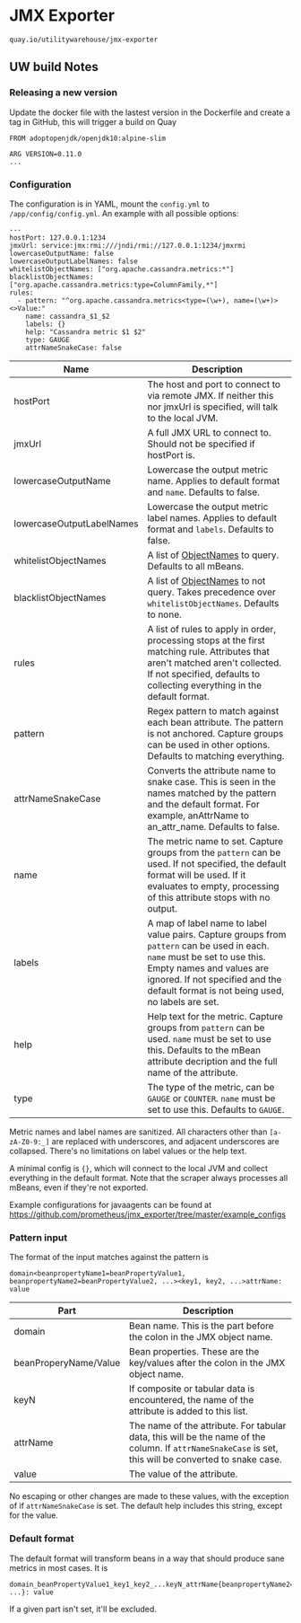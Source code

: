 # JMX Exporter
`quay.io/utilitywarehouse/jmx-exporter`


## UW build Notes

### Releasing a new version
Update the docker file with the lastest version in the Dockerfile and create a tag in GitHub, this will trigger a build on Quay

```
FROM adoptopenjdk/openjdk10:alpine-slim

ARG VERSION=0.11.0
...
```
### Configuration
The configuration is in YAML, mount the `config.yml` to `/app/config/config.yml`. An example with all possible options:
```
---
hostPort: 127.0.0.1:1234
jmxUrl: service:jmx:rmi:///jndi/rmi://127.0.0.1:1234/jmxrmi
lowercaseOutputName: false
lowercaseOutputLabelNames: false
whitelistObjectNames: ["org.apache.cassandra.metrics:*"]
blacklistObjectNames: ["org.apache.cassandra.metrics:type=ColumnFamily,*"]
rules:
  - pattern: "^org.apache.cassandra.metrics<type=(\w+), name=(\w+)><>Value:"
    name: cassandra_$1_$2
    labels: {}
    help: "Cassandra metric $1 $2"
    type: GAUGE
    attrNameSnakeCase: false
```
| Name                      | Description                                                                                                                                                                                                                                    |
| ------------------------- | ---------------------------------------------------------------------------------------------------------------------------------------------------------------------------------------------------------------------------------------------- |
| hostPort                  | The host and port to connect to via remote JMX. If neither this nor jmxUrl is specified, will talk to the local JVM.                                                                                                                           |
| jmxUrl                    | A full JMX URL to connect to. Should not be specified if hostPort is.                                                                                                                                                                          |
| lowercaseOutputName       | Lowercase the output metric name. Applies to default format and `name`. Defaults to false.                                                                                                                                                     |
| lowercaseOutputLabelNames | Lowercase the output metric label names. Applies to default format and `labels`. Defaults to false.                                                                                                                                            |
| whitelistObjectNames      | A list of [ObjectNames](http://docs.oracle.com/javase/6/docs/api/javax/management/ObjectName.html) to query. Defaults to all mBeans.                                                                                                           |
| blacklistObjectNames      | A list of [ObjectNames](http://docs.oracle.com/javase/6/docs/api/javax/management/ObjectName.html) to not query. Takes precedence over `whitelistObjectNames`. Defaults to none.                                                               |
| rules                     | A list of rules to apply in order, processing stops at the first matching rule. Attributes that aren't matched aren't collected. If not specified, defaults to collecting everything in the default format.                                    |
| pattern                   | Regex pattern to match against each bean attribute. The pattern is not anchored. Capture groups can be used in other options. Defaults to matching everything.                                                                                 |
| attrNameSnakeCase         | Converts the attribute name to snake case. This is seen in the names matched by the pattern and the default format. For example, anAttrName to an\_attr\_name. Defaults to false.                                                              |
| name                      | The metric name to set. Capture groups from the `pattern` can be used. If not specified, the default format will be used. If it evaluates to empty, processing of this attribute stops with no output.                                         |
| labels                    | A map of label name to label value pairs. Capture groups from `pattern` can be used in each. `name` must be set to use this. Empty names and values are ignored. If not specified and the default format is not being used, no labels are set. |
| help                      | Help text for the metric. Capture groups from `pattern` can be used. `name` must be set to use this. Defaults to the mBean attribute decription and the full name of the attribute.                                                            |
| type                      | The type of the metric, can be `GAUGE` or `COUNTER`. `name` must be set to use this. Defaults to `GAUGE`.                                                                                                                                      |

Metric names and label names are sanitized. All characters other than `[a-zA-Z0-9:_]` are replaced with underscores,
and adjacent underscores are collapsed. There's no limitations on label values or the help text.

A minimal config is `{}`, which will connect to the local JVM and collect everything in the default format.
Note that the scraper always processes all mBeans, even if they're not exported.

Example configurations for javaagents can be found at  https://github.com/prometheus/jmx_exporter/tree/master/example_configs

### Pattern input
The format of the input matches against the pattern is
```
domain<beanpropertyName1=beanPropertyValue1, beanpropertyName2=beanPropertyValue2, ...><key1, key2, ...>attrName: value
```

| Part                  | Description                                                                                                                                            |
| --------------------- | ------------------------------------------------------------------------------------------------------------------------------------------------------ |
| domain                | Bean name. This is the part before the colon in the JMX object name.                                                                                   |
| beanProperyName/Value | Bean properties. These are the key/values after the colon in the JMX object name.                                                                      |
| keyN                  | If composite or tabular data is encountered, the name of the attribute is added to this list.                                                          |
| attrName              | The name of the attribute. For tabular data, this will be the name of the column. If `attrNameSnakeCase` is set, this will be converted to snake case. |
| value                 | The value of the attribute.                                                                                                                            |

No escaping or other changes are made to these values, with the exception of if `attrNameSnakeCase` is set.
The default help includes this string, except for the value.

### Default format
The default format will transform beans in a way that should produce sane metrics in most cases. It is
```
domain_beanPropertyValue1_key1_key2_...keyN_attrName{beanpropertyName2="beanPropertyValue2", ...}: value
```
If a given part isn't set, it'll be excluded.